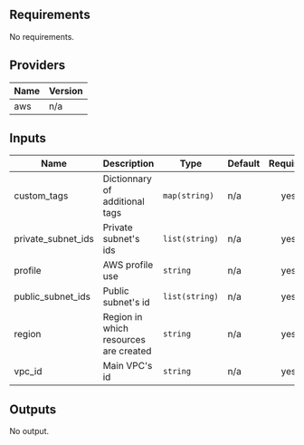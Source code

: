 ## Requirements

No requirements.

## Providers

| Name | Version |
|------|---------|
| aws | n/a |

## Inputs

| Name | Description | Type | Default | Required |
|------|-------------|------|---------|:--------:|
| custom\_tags | Dictionnary of additional tags | `map(string)` | n/a | yes |
| private\_subnet\_ids | Private subnet's ids | `list(string)` | n/a | yes |
| profile | AWS profile use | `string` | n/a | yes |
| public\_subnet\_ids | Public subnet's id | `list(string)` | n/a | yes |
| region | Region in which resources are created | `string` | n/a | yes |
| vpc\_id | Main VPC's id | `string` | n/a | yes |

## Outputs

No output.

